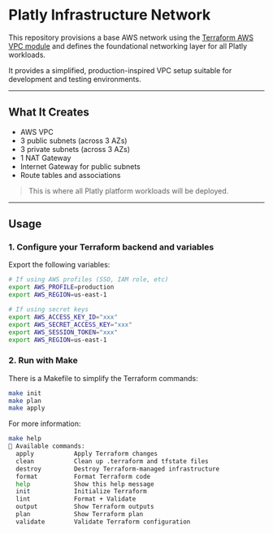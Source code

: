 # Platly Infrastructure Network

This repository provisions a base AWS network using the [Terraform AWS VPC module](https://github.com/terraform-aws-modules/terraform-aws-vpc) and defines the foundational networking layer for all Platly workloads.

It provides a simplified, production-inspired VPC setup suitable for development and testing environments.

---

## What It Creates

- AWS VPC
- 3 public subnets (across 3 AZs)
- 3 private subnets (across 3 AZs)
- 1 NAT Gateway
- Internet Gateway for public subnets
- Route tables and associations

> This is where all Platly platform workloads will be deployed.

---

## Usage

### 1. Configure your Terraform backend and variables

Export the following variables:

```bash
# If using AWS profiles (SSO, IAM role, etc)
export AWS_PROFILE=production
export AWS_REGION=us-east-1
```

```bash
# If using secret keys
export AWS_ACCESS_KEY_ID="xxx"
export AWS_SECRET_ACCESS_KEY="xxx"
export AWS_SESSION_TOKEN="xxx"
export AWS_REGION=us-east-1
```

### 2. Run with Make

There is a Makefile to simplify the Terraform commands:

```bash
make init
make plan
make apply
```

For more information:

```bash
make help
📖 Available commands:
  apply           Apply Terraform changes
  clean           Clean up .terraform and tfstate files
  destroy         Destroy Terraform-managed infrastructure
  format          Format Terraform code
  help            Show this help message
  init            Initialize Terraform
  lint            Format + Validate
  output          Show Terraform outputs
  plan            Show Terraform plan
  validate        Validate Terraform configuration
```